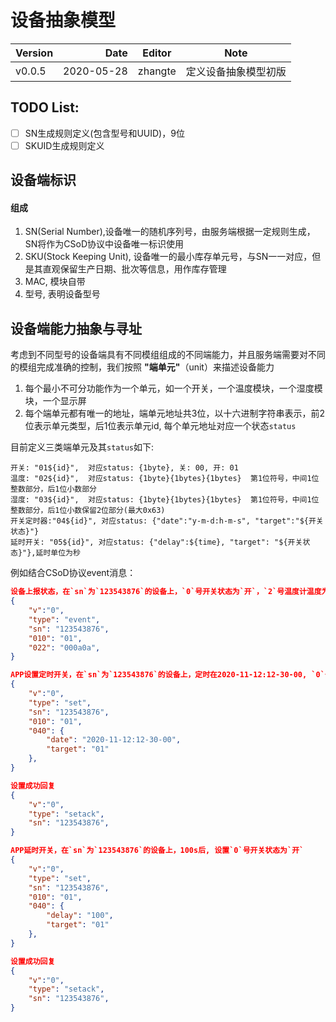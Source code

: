# 设备抽象模型

| Version | Date | Editor | Note |
| :-----| ----: | :----: |:----: |
| v0.0.5 | 2020-05-28 | zhangte | 定义设备抽象模型初版|

## TODO List:
- [ ] SN生成规则定义(包含型号和UUID)，9位
- [ ] SKUID生成规则定义
## 设备端标识
#### 组成
1. SN(Serial Number),设备唯一的随机序列号，由服务端根据一定规则生成，SN将作为CSoD协议中设备唯一标识使用
2. SKU(Stock Keeping Unit), 设备唯一的最小库存单元号，与SN一一对应，但是其直观保留生产日期、批次等信息，用作库存管理
3. MAC, 模块自带
4. 型号, 表明设备型号
## 设备端能力抽象与寻址
考虑到不同型号的设备端具有不同模组组成的不同端能力，并且服务端需要对不同的模组完成准确的控制，我们按照 **"端单元"**（unit）来描述设备能力
1. 每个最小不可分功能作为一个单元，如一个开关，一个温度模块，一个湿度模块，一个显示屏
2. 每个端单元都有唯一的地址，端单元地址共3位，以十六进制字符串表示，前2位表示单元类型，后1位表示单元id, 每个单元地址对应一个状态`status`

目前定义三类端单元及其`status`如下:
```
开关: "01${id}",  对应status: {1byte}, 关: 00, 开: 01
温度: "02${id}",  对应status: {1byte}{1bytes}{1bytes}  第1位符号，中间1位整数部分，后1位小数部分
湿度: "03${id}",  对应status: {1byte}{1bytes}{1bytes}  第1位符号，中间1位整数部分，后1位小数保留2位部分(最大0x63)
开关定时器:"04${id}", 对应status: {"date":"y-m-d:h-m-s", "target":"${开关状态}"}
延时开关: "05${id}", 对应status: {"delay":${time}, "target": "${开关状态}"},延时单位为秒
```
例如结合CSoD协议event消息：
```json
设备上报状态，在`sn`为`123543876`的设备上，`0`号开关状态为`开`，`2`号温度计温度为`+10.10℃`
{
	"v":"0",
	"type": "event",
	"sn": "123543876",                    
	"010": "01",
	"022": "000a0a",
}
```
```json
APP设置定时开关，在`sn`为`123543876`的设备上，定时在2020-11-12:12-30-00, `0`号开关状态为`开`
{
	"v":"0",
	"type": "set",
	"sn": "123543876",                    
	"010": "01",
	"040": {
		"date": "2020-11-12:12-30-00",
		"target": "01"
	},
}

设置成功回复
{
	"v":"0",
	"type": "setack",
	"sn": "123543876",
}
```

```json
APP延时开关，在`sn`为`123543876`的设备上，100s后, 设置`0`号开关状态为`开`
{
	"v":"0",
	"type": "set",
	"sn": "123543876",                    
	"010": "01",
	"040": {
		"delay": "100",
		"target": "01"
	},
}

设置成功回复
{
	"v":"0",
	"type": "setack",
	"sn": "123543876",
}
```
